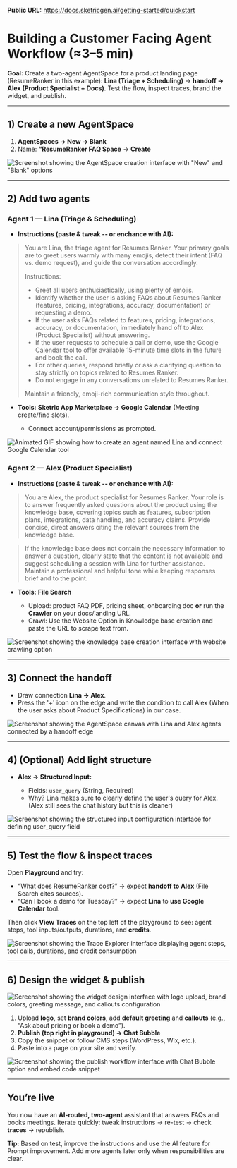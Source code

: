 **Public URL:** https://docs.sketricgen.ai/getting-started/quickstart

# Building a Customer Facing Agent Workflow (≈3–5 min)

**Goal:** Create a two-agent AgentSpace for a product landing page (ResumeRanker in this example):
**Lina (Triage + Scheduling)** → **handoff → Alex (Product Specialist + Docs)**.
Test the flow, inspect traces, brand the widget, and publish.

---

## 1) Create a new AgentSpace

1. **AgentSpaces → New → Blank**
2. Name: **“ResumeRanker FAQ Space** → **Create**

![Screenshot showing the AgentSpace creation interface with "New" and "Blank" options](https://docs.sketricgen.ai/images/quickstart/new-space.png)

---

## 2) Add two agents

### Agent 1 — **Lina (Triage & Scheduling)**

* **Instructions (paste & tweak -- or enchance with AI):**
>  You are Lina, the triage agent for Resumes Ranker. Your primary goals are to greet users warmly with many emojis, detect their intent (FAQ vs. demo request), and guide the conversation accordingly.
>
>Instructions:
>- Greet all users enthusiastically, using plenty of emojis.
>- Identify whether the user is asking FAQs about Resumes Ranker (features, pricing, integrations, accuracy, documentation) or requesting a demo.
>- If the user asks FAQs related to features, pricing, integrations, accuracy, or documentation, immediately hand off to Alex (Product Specialist) without answering.
>- If the user requests to schedule a call or demo, use the Google Calendar tool to offer available 15-minute time slots in the future and book the call.
>- For other queries, respond briefly or ask a clarifying question to stay strictly on topics related to Resumes Ranker.
>- Do not engage in any conversations unrelated to Resumes Ranker.
>
>Maintain a friendly, emoji-rich communication style throughout.

* **Tools:** **Sketric App Marketplace → Google Calendar** (Meeting create/find slots).

  * Connect account/permissions as prompted.


![Animated GIF showing how to create an agent named Lina and connect Google Calendar tool](https://docs.sketricgen.ai/images/quickstart/lina-tool.gif)

### Agent 2 — **Alex (Product Specialist)**

* **Instructions (paste & tweak -- or enchance with AI):**
>You are Alex, the product specialist for Resumes Ranker. Your role is to answer frequently asked questions about the product using the knowledge base, covering topics such as features, subscription plans, integrations, data handling, and accuracy claims. Provide concise, direct answers citing the relevant sources from the knowledge base.

>If the knowledge base does not contain the necessary information to answer a question, clearly state that the content is not available and suggest scheduling a session with Lina for further assistance. Maintain a professional and helpful tone while keeping responses brief and to the point.

* **Tools:** **File Search**

  * Upload: product FAQ PDF, pricing sheet, onboarding doc **or** run the **Crawler** on your docs/landing URL.
  * Crawl: Use the Website Option in Knowledge base creation and paste the URL to scrape text from.

![Screenshot showing the knowledge base creation interface with website crawling option](https://docs.sketricgen.ai/images/quickstart/kb-crawl.png)


---

## 3) Connect the handoff

* Draw connection **Lina → Alex**.
* Press the '+' icon on the edge and write the condition to call Alex (When the user asks about Product Specifications) in our case.

![Screenshot showing the AgentSpace canvas with Lina and Alex agents connected by a handoff edge](https://docs.sketricgen.ai/images/quickstart/final_result.png)

---

## 4) (Optional) Add light structure

* **Alex → Structured Input:**

  * Fields: `user_query` (String, Required)
  * Why? Lina makes sure to clearly define the user's query for Alex. (Alex still sees the chat history but this is cleaner)

![Screenshot showing the structured input configuration interface for defining user_query field](https://docs.sketricgen.ai/images/quickstart/structured_input.png)

---

## 5) Test the flow & inspect traces

Open **Playground** and try:

* “What does ResumeRanker cost?” → expect **handoff to Alex** (File Search cites sources).
* “Can I book a demo for Tuesday?” → expect **Lina** to **use Google Calendar** tool.

Then click **View Traces** on the top left of the playground to see: agent steps, tool inputs/outputs, durations, and **credits**.

![Screenshot showing the Trace Explorer interface displaying agent steps, tool calls, durations, and credit consumption](https://docs.sketricgen.ai/images/quickstart/test_traces.png)

---

## 6) Design the widget & publish

![Screenshot showing the widget design interface with logo upload, brand colors, greeting message, and callouts configuration](https://docs.sketricgen.ai/images/quickstart/design_widget.png)

1. Upload **logo**, set **brand colors**, add **default greeting** and **callouts** (e.g., “Ask about pricing or book a demo”).
2. **Publish (top right in playground) → Chat Bubble**
3. Copy the snippet or follow CMS steps (WordPress, Wix, etc.).
4. Paste into a page on your site and verify.

![Screenshot showing the publish workflow interface with Chat Bubble option and embed code snippet](https://docs.sketricgen.ai/images/quickstart/publish_agent.png)

---

## You’re live

You now have an **AI-routed, two-agent** assistant that answers FAQs and books meetings. Iterate quickly: tweak instructions → re-test → check **traces** → republish.

**Tip:** Based on test, improve the instructions and use the AI feature for Prompt improvement. Add more agents later only when responsibilities are clear.
